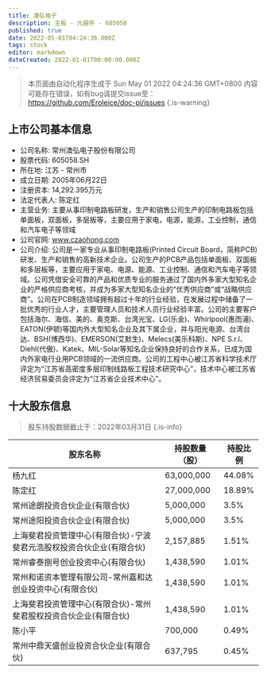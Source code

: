 ```yaml
---
title: 澳弘电子
description: 主板 - 元器件 - 605058
published: true
date: 2022-05-01T04:24:36.000Z
tags: stock
editor: markdown
dateCreated: 2022-01-01T00:00:00.000Z
---
```


> 本页面由自动化程序生成于 Sun May 01 2022 04:24:36 GMT+0800
> 内容可能存在错误，如有bug请提交issue至：https://github.com/Eroleice/doc-pi/issues
{.is-warning}

## 上市公司基本信息
- 公司名称: 常州澳弘电子股份有限公司
- 股票代码: 605058.SH
- 所在地: 江苏 - 常州市
- 成立日期: 2005年06月22日
- 注册资本: 14,292.395万元
- 法定代表人: 陈定红
- 主营业务: 主要从事印制电路板研发，生产和销售公司生产的印制电路板包括单面板，双面板，多层板等，主要应用于家电，电源，能源，工业控制，通信和汽车电子等领域
- 公司官网: www.czaohong.com
- 公司介绍: 公司是一家专业从事印制电路板(Printed Circuit Board，简称PCB)研发、生产和销售的高新技术企业。公司生产的PCB产品包括单面板、双面板和多层板等，主要应用于家电、电源、能源、工业控制、通信和汽车电子等领域。公司凭借安全可靠的产品和优质专业的服务通过了国内外多家大型知名企业的严格供应商考核，并成为多家大型知名企业的“优秀供应商”或“战略供应商”。公司在PCB制造领域拥有超过十年的行业经验，在发展过程中储备了一批优秀的行业人才，主要管理人员和技术人员行业经验丰富。公司的主要客户包括海尔、海信、美的、奥克斯、台湾光宝、LG(乐金)、Whirlpool(惠而浦)、EATON(伊顿)等国内外大型知名企业及其下属企业，并与阳光电源、台湾台达、BSH(博西华)、EMERSON(艾默生)、Melecs(美乐科斯)、NPE S.r.l、Diehl(代傲)、Katek、MIL-Solar等知名企业保持良好的合作关系，已成为国内外家电行业用PCB领域的一流供应商。公司的工程中心被江苏省科学技术厅评定为“江苏省高密度多层印制线路板工程技术研究中心”，技术中心被江苏省经济贸易委员会评定为“江苏省企业技术中心”。


## 十大股东信息
> 股东持股数据截止于：2022年03月31日
{.is-info}

| 股东名称 | 持股数量（股） | 持股比例 |
| --- | --- | --- |
| 杨九红 | 63,000,000 | 44.08% |
| 陈定红 | 27,000,000 | 18.89% |
| 常州途朗投资合伙企业(有限合伙) | 5,000,000 | 3.5% |
| 常州途阳投资合伙企业(有限合伙) | 5,000,000 | 3.5% |
| 上海斐君投资管理中心(有限合伙)-宁波斐君元浩股权投资合伙企业(有限合伙) | 2,157,885 | 1.51% |
| 常州睿泰捌号创业投资中心(有限合伙) | 1,438,590 | 1.01% |
| 常州和诺资本管理有限公司-常州嘉和达创业投资中心(有限合伙) | 1,438,590 | 1.01% |
| 上海斐君投资管理中心(有限合伙)-常州斐君股权投资合伙企业(有限合伙) | 1,438,590 | 1.01% |
| 陈小平 | 700,000 | 0.49% |
| 常州中鼎天盛创业投资合伙企业(有限合伙) | 637,795 | 0.45% |




